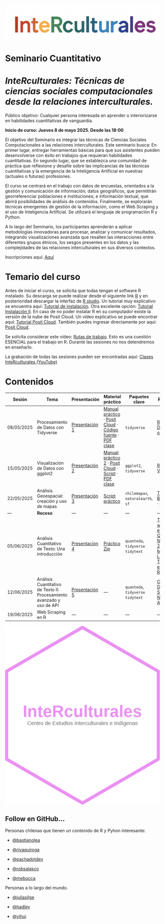 ![](img/interculturales2.png)

# Seminario Cuantitativo

# ***InteRculturales:** Técnicas de ciencias sociales computacionales desde la relaciones interculturales.*

Público objetivo: Cualquier persona interesada en aprender o interiorizarse en habilidades cuantitativas de vanguardia.

**Inicio de curso: Jueves 8 de mayo 2025. Desde las 18:00**

El objetivo del Seminario es integrar las técnicas de Ciencias Sociales Computacionales a las relaciones interculturales. Este seminario busca: En primer lugar, entregar herramientas básicas para que sus asistentes pueden desenvolverse con éxito en trabajos que requieran habilidades cuantitativas. En segundo lugar, que se establezca una comunidad de práctica que reflexione y desafíe sobre las implicancias de las técnicas cuantitativas y la emergencia de la Inteligencia Artificial en nuestras (actuales o futuras) profesiones.

El curso se centrará en el trabajo con datos de encuestas, orientados a la gestión y comunicación de información; datos geográficos, que permitirán georreferenciar poblaciones e instituciones; e información textual, que abrirá posibilidades de análisis de contenidos. Finalmente, se explorarán técnicas emergentes de gestión de la información, como el Web Scraping y el uso de Inteligencia Artificial. Se utilizará el lenguaje de programación R y Python.

A lo largo del Seminario, los participantes aprenderán a aplicar metodologías innovadoras para procesar, analizar y comunicar resultados, integrando visualizaciones avanzada que resalten las interacciones entre diferentes grupos étnicos, los sesgos presentes en los datos y las complejidades de las relaciones interculturales en sus diversos contextos.

Inscripciones aquí: [Aquí](https://forms.cloud.microsoft/r/10cuEygf00)

# Temario del curso

Antes de iniciar el curso, se solicita que todas tengan el software R instalado. Su descarga se puede realizar desde el siguiente link [R](https://cran.r-project.org/bin/windows/base/) y en posterioridad descargar la interfaz de [R studio](https://posit.co/download/rstudio-desktop/). Un tutorial muy explicativo se encuentra aquí: [Tutorial de instalación](https://www.youtube.com/watch?v=RtkCAKXsVbw&t=204s). Otra excelente opción: [Tutorial Instalación II](https://bastianolea.rbind.io/blog/r_introduccion/instalar_r/). En caso de no poder instalar R en su computador existe la versión de la nube de Posit Cloud. Un vídeo explicativo se puede encontrar aquí: [Tutorial Posit Cloud](https://www.youtube.com/watch?v=hZuCmgoSGzM). También puedes ingresar directamente por aquí: [Posit Cloud](https://posit.cloud/).

Se solicita considerar este vídeo: [Rutas de trabajo](https://www.youtube.com/watch?v=gWcmdA_uGVY). Esto es una cuestión ESENCIAL para el trabajo en R. Durante las sesiones no nos detendremos en enseñarlo.

La grabación de todas las sesiones pueden ser encontradas aquí: [Clases InteRculturales (YouTube)](https://youtube.com/playlist?list=PL8V8dGNnJoBQUQ0lXLNRAtuDXb3UCZ9NX&si=Q6AmGrO4gpyabDlW)

# Contenidos

| **Sesión** | **Tema**                                                               | **Presentación**                                                                                                     | **Material práctico**                                                                                                                                                                                                                                                                                                                                                        | **Paquetes clave**                 | **Referencias**                                                                                                                                                                                                                                                                                                                                                                                                                                                           |
|---------|---------|---------|---------------|---------|---------------------|
| 08/05/2025 | Procesamiento de Datos con Tidyverse                                   | [Presentación 1](https://centrociir.github.io/interculturales/clases/clase1/pres/presentacion-1.html)                | [Manual práctico](https://centrociir.github.io/interculturales/clases/clase1/clase_1.html) · [Posit Cloud](https://posit.cloud/content/10310196) · [Código fuente](https://github.com/centrociir/interculturales/blob/main/clases/clase1/practico/practico_1.R) · [PDF clase](https://github.com/centrociir/interculturales/blob/main/clases/clase1/interculturales_1.pdf)   | `tidyverse`                        | [R4DS - Datos ordenados](https://r4ds.had.co.nz/tidy-data.html)                                                                                                                                                                                                                                                                                                                                                                                                           |
| 15/05/2025 | Visualización de Datos con ggplot2                                     | [Presentación 2](https://centrociir.github.io/interculturales/clases/clase2/presentacion/presentacion-2.html)        | [Manual práctico 2](https://centrociir.github.io/interculturales/clases/clase2/practico/practico2.html) · [Posit Cloud](https://posit.cloud/content/10365718) · [Script](https://github.com/centrociir/interculturales/blob/main/clases/clase2/script_practico.R) · [PDF clase](https://github.com/centrociir/interculturales/blob/main/clases/clase2/interculturales_2.pdf) | `ggplot2`, `tidyverse`             | [R4DS - Visualización](https://r4ds.had.co.nz/data-visualisation.html)                                                                                                                                                                                                                                                                                                                                                                                                    |
| 22/05/2025 | Análisis Geoespacial: creación y uso de mapas                          | [Presentación 3](https://centrociir.github.io/interculturales/clases/clase3/presentacion/presentacion_clase3.html)   | [Script práctico](https://github.com/centrociir/interculturales/blob/main/clases/clase3/practico/codigo_practico3.R)                                                                                                                                                                                                                                                         | `chilemapas`, `naturalearth`, `sf` | [Tutorial Bastián Olea](https://rpubs.com/bastimapache/mapa_urbano_rm) · [ChileMapas](https://github.com/juanmiguelsr/chilemapas)                                                                                                                                                                                                                                                                                                                                         |
| —          | **Receso**                                                             | —                                                                                                                    | —                                                                                                                                                                                                                                                                                                                                                                            | —                                  | —                                                                                                                                                                                                                                                                                                                                                                                                                                                                         |
| 05/06/2025 | Análisis Cuantitativo de Texto: Una introducción                       | [Presentación 4](https://github.com/centrociir/interculturales/blob/main/clases/clase5/presentacion2/clase5_pdf.pdf) | [Práctico Zip](https://github.com/centrociir/interculturales/blob/main/clases/clase5/practico/practico-comprimido.zip)                                                                                                                                                                                                                                                       | `quanteda`, `tidyverse` `tidytext` | [Text Mining with R](https://www.tidytextmining.com) · [Hou et al. 2025](https://journals.sagepub.com/doi/10.1177/2057150X241306780) · [Quanteda](https://quanteda.io/) · [Nguyen et al. 2020](https://www.frontiersin.org/journals/artificial-intelligence/articles/10.3389/frai.2020.00062/full) · [Machine Learning in Text](https://smltar.com) · [David et al. 2012](https://www.cs.columbia.edu/~blei/papers/Blei2012.pdf) · [Riva Quiroga](https://rivaquiroga.cl) |
| 12/06/2025 | Análisis Cuantitativo de Texto II: Procesamiento avanzado y uso de API | [Presentación 5](https://centrociir.github.io/interculturales/clases/clase6/presentacion/presentacion_clase6.html)   | —                                                                                                                                                                                                                                                                                                                                                                            | `quanteda`, `tidyverse` `tidytext` | [OpenAI API Docs](https://platform.openai.com/docs/) · [NLP Stanford](https://nlp.stanford.edu) · [NLP UCH](https://github.com/dccuchile/CC6205) · [API GeminAI](https://ai.google.dev/gemini-api/docs/quickstart?hl=es-419&lang=python)                                                                                                                                                                                                                                  |
| 19/06/2025 | Web Scraping en R                                                      | —                                                                                                                    | —                                                                                                                                                                                                                                                                                                                                                                            | —                                  | —                                                                                                                                                                                                                                                                                                                                                                                                                                                                         |

![](img/sticker_ciir_rosa_v2.png)

## Follow en GitHub...

Personas chilenas que tienen un contenido de R y Pyhon interesante:

-   [\@bastianolea](https://github.com/bastianolea)

-   [\@rivaquiroga](https://github.com/rivaquiroga/)

-   [\@pachadotdev](https://github.com/pachadotdev)

-   [\@robsalasco](https://github.com/robsalasco)

-   [\@mebucca](https://github.com/mebucca)

Personas a lo largo del mundo.

-   [\@juliasilge](https://github.com/)

-   [\@hadley](https://github.com/hadley)

-   [\@yihui](https://github.com/yihui)
